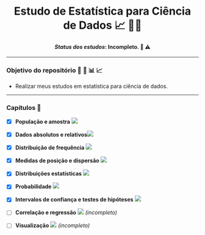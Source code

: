 <div align="center">
  <h1>Estudo de Estatística para Ciência de Dados 📈 🎲🎲</h1>
  <h4>
    <i>Status dos estudos</i>: Incompleto. 🚧 ⚠️
  </h4> 
</div>

-------- 

<h3>Objetivo do repositório 📝 🧾 📊 📈</h3>


- Realizar meus estudos em estatística para ciência de dados.

-------

<h3>Capítulos 📖</h3>

- [X] **População e amostra** [![](https://colab.research.google.com/assets/colab-badge.svg)](https://colab.research.google.com/drive/1uAy6GRyfwVqUS5f_iQ29Qo4wBGVJI3Tu?usp=sharing)


- [X] **Dados absolutos e relativos**[![](https://colab.research.google.com/assets/colab-badge.svg)](https://colab.research.google.com/drive/1YByYBzIW5cZsMHSWnWZ1PF1SZ60LNSbW?usp=sharing)

- [X] **Distribuição de frequência** [![](https://colab.research.google.com/assets/colab-badge.svg)](https://colab.research.google.com/drive/1w_Ea013NxI7jWlKyg24c4qrDIY3ztxnO?usp=sharing)

- [X] **Medidas de posição e dispersão** [![](https://colab.research.google.com/assets/colab-badge.svg)](https://colab.research.google.com/drive/1o_v7FRJCwlbDDPn3nYQt7EM9H1AHeICP?usp=sharing)

- [X] **Distribuições estatísticas** [![](https://colab.research.google.com/assets/colab-badge.svg)](https://colab.research.google.com/drive/1PDj6KD5q2rjn8WKsw1vGE1G-8-w2FWoV?usp=sharing)

- [X] **Probabilidade** [![](https://colab.research.google.com/assets/colab-badge.svg)](https://colab.research.google.com/drive/1z8knfg5wRplan3b0-_xN0g_rzZqjpoxj?usp=sharing)

- [X] **Intervalos de confiança e testes de hipóteses** [![](https://colab.research.google.com/assets/colab-badge.svg)](https://colab.research.google.com/drive/1DXw-HBVkxbhEQSWdOw94-JDba_3d8iiK?usp=sharing)

- [ ] **Correlação e regressão** [![](https://colab.research.google.com/assets/colab-badge.svg)](https://colab.research.google.com/drive/1rTJIkxkLNvqYXw2NppFWgUW5IV7nf9Qt?usp=sharing) *(incompleto)*

- [ ] **Visualização** [![](https://colab.research.google.com/assets/colab-badge.svg)](https://colab.research.google.com/drive/11UID5iyhJHiUGx7daUDF0LiCMAndYDaC?usp=sharing) *(incompleto)*
